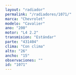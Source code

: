 ```yaml
---
layout: "radiador"
permalink: "/radiadores/1071/"
marca: "Chevrolet"
modelo: "Cavalier"
ano: "200"
motor: "L4 2.2"
transmision: "Estándar"
parte: "431404"
clima: "Con clima"
alto: "26"
ancho: "15"
observaciones: ""
id: "1071"
---
```


